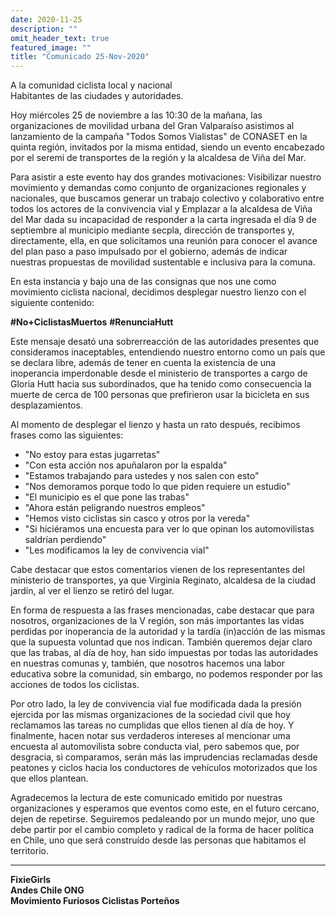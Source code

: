 ```yaml
---
date: 2020-11-25
description: ""
omit_header_text: true
featured_image: ""
title: "Comunicado 25-Nov-2020"
---
```


A la comunidad ciclista local y nacional   
Habitantes de las ciudades y autoridades.

Hoy miércoles 25 de noviembre a las 10:30 de la mañana, las organizaciones de movilidad urbana del Gran Valparaíso asistimos al lanzamiento de la campaña "Todos Somos Vialistas" de CONASET en la quinta región, invitados por la misma entidad, siendo un evento encabezado por el seremi de transportes de la región y la alcaldesa de Viña del Mar. 

Para asistir a este evento hay dos grandes motivaciones:
Visibilizar nuestro movimiento y demandas como conjunto de organizaciones regionales y nacionales, que buscamos generar un trabajo colectivo y colaborativo entre todos los actores de la convivencia vial y
Emplazar a la alcaldesa de Viña del Mar dada su incapacidad de responder a la carta ingresada el día 9 de septiembre al municipio mediante secpla, dirección de transportes y, directamente, ella, en que solicitamos una reunión para conocer el avance del plan paso a paso impulsado por el gobierno, además de indicar nuestras propuestas de movilidad sustentable e inclusiva para la comuna.

En esta instancia y bajo una de las consignas que nos une como movimiento ciclista nacional, decidimos desplegar nuestro lienzo con el siguiente contenido:

**#No+CiclistasMuertos**
**#RenunciaHutt**


Este mensaje desató una sobrerreacción de las autoridades presentes que consideramos inaceptables, entendiendo nuestro entorno como un país que se declara libre, además de tener en cuenta la existencia de una inoperancia imperdonable desde el ministerio de transportes a cargo de Gloria Hutt hacia sus subordinados, que ha tenido como consecuencia la muerte de cerca de 100 personas que prefirieron usar la bicicleta en sus desplazamientos.

Al momento de desplegar el lienzo y hasta un rato después, recibimos frases como las siguientes:
- "No estoy para estas jugarretas"
- "Con esta acción nos apuñalaron por la espalda"
- "Estamos trabajando para ustedes y nos salen con esto"
- "Nos demoramos porque todo lo que piden requiere un estudio"
- "El municipio es el que pone las trabas"
- "Ahora están peligrando nuestros empleos"
- "Hemos visto ciclistas sin casco y otros por la vereda"
- "Si hiciéramos una encuesta para ver lo que opinan los automovilistas saldrían perdiendo"
- "Les modificamos la ley de convivencia vial"

Cabe destacar que estos comentarios vienen de los representantes del ministerio de transportes, ya que Virginia Reginato, alcaldesa de la ciudad jardín, al ver el lienzo se retiró del lugar.

En forma de respuesta a las frases mencionadas, cabe destacar que para nosotros, organizaciones de la V región, son más importantes las vidas perdidas por inoperancia de la autoridad y la tardía (in)acción de las mismas que la supuesta voluntad que nos indican. También queremos dejar claro que las trabas, al día de hoy, han sido impuestas por todas las autoridades en nuestras comunas y, también, que nosotros hacemos una labor educativa sobre la comunidad, sin embargo, no podemos responder por las acciones de todos los ciclistas.

Por otro lado, la ley de convivencia vial fue modificada dada la presión ejercida por las mismas organizaciones de la sociedad civil que hoy reclamamos las tareas no cumplidas que ellos tienen al día de hoy. Y finalmente, hacen notar sus verdaderos intereses al mencionar uma encuesta al automovilista sobre conducta vial, pero sabemos que, por desgracia, si comparamos, serán más las imprudencias reclamadas desde peatones y ciclos hacia los conductores de vehículos motorizados que los que ellos plantean.

Agradecemos la lectura de este comunicado emitido por nuestras organizaciones y esperamos que eventos como este, en el futuro cercano, dejen de repetirse. Seguiremos pedaleando por un mundo mejor, uno que debe partir por el cambio completo y radical de la forma de hacer política en Chile, uno que será construído desde las personas que habitamos el territorio.

****

**FixieGirls**  
**Andes Chile ONG**  
**Movimiento Furiosos Ciclistas Porteños**
